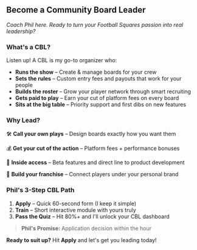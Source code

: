 ## Become a Community Board Leader

_Coach Phil here. Ready to turn your Football Squares passion into real leadership?_

### What's a CBL?

Listen up! A CBL is my go-to organizer who:

- **Runs the show** – Create & manage boards for your crew
- **Sets the rules** – Custom entry fees and payouts that work for your people
- **Builds the roster** – Grow your player network through smart recruiting
- **Gets paid to play** – Earn your cut of platform fees on every board
- **Sits at the big table** – Priority support and first dibs on new features

### Why Lead?

🛠 **Call your own plays** – Design boards exactly how you want them

💰 **Get your cut of the action** – Platform fees + performance bonuses

🚀 **Inside access** – Beta features and direct line to product development

🤝 **Build your franchise** – Connect players under your personal brand

### Phil's 3-Step CBL Path

1. **Apply** – Quick 60-second form (I keep it simple)
2. **Train** – Short interactive module with yours truly
3. **Pass the Quiz** – Hit 80%+ and I'll unlock your CBL dashboard

> **Phil's Promise:** Application decision within the hour

**Ready to suit up?** Hit **Apply** and let's get you leading today!
